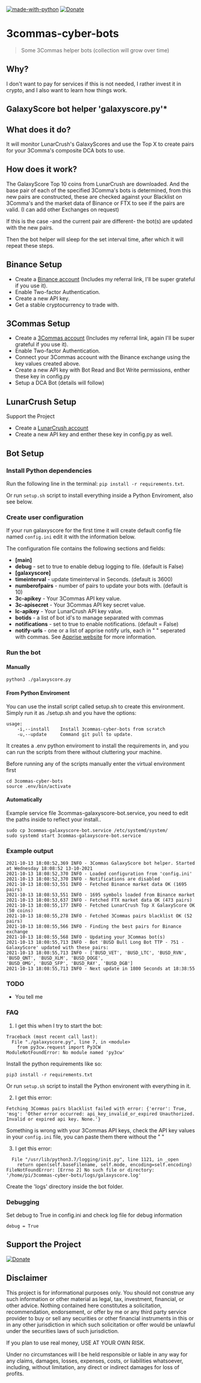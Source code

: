 [![made-with-python](https://img.shields.io/badge/Made%20with-Python-1f425f.svg)](https://www.python.org/) [![Donate](https://img.shields.io/badge/Donate-PayPal-green.svg)](https://www.paypal.me/cyberjunkynl/)

# 3commas-cyber-bots
> Some 3Commas helper bots (collection will grow over time)

## Why?

I don't want to pay for services if this is not needed, I rather invest it in crypto, and I also want to learn how things work.

## GalaxyScore bot helper 'galaxyscore.py'*

## What does it do?

It will monitor LunarCrush's GalaxyScores and use the Top X to create pairs for your 3Comma's composite DCA bots to use.

## How does it work?

The GalaxyScore Top 10 coins from LunarCrush are downloaded.
And the base pair of each of the specified 3Comma's bots is determined, from this new pairs are constructed, these are checked against your Blacklist on 3Comma's and the market data of Binance or FTX to see if the pairs are valid. (I can add other Exchanges on request)

If this is the case -and the current pair are different- the bot(s) are updated with the new pairs.

Then the bot helper will sleep for the set interval time, after which it will repeat these steps.


## Binance Setup

-   Create a [Binance account](https://accounts.binance.com/en/register?ref=156153717) (Includes my referral link, I'll be super grateful if you use it).
-   Enable Two-factor Authentication.
-   Create a new API key.
-   Get a stable cryptocurrency to trade with.


## 3Commas Setup

-   Create a [3Commas account](https://3commas.io/?c=tc587527) (Includes my referral link, again I'll be super grateful if you use it).
-   Enable Two-factor Authentication.
-   Connect your 3Commas account with the Binance exchange using the key values created above.
-   Create a new API key with Bot Read and Bot Write permissions, enther these key in config.py
-   Setup a DCA Bot (details will follow)


## LunarCrush Setup
Support the Project
-   Create a [LunarCrush account](https://lunarcrush.com)
-   Create a new API key and enther these key in config.py as well.

## Bot Setup

### Install Python dependencies

Run the following line in the terminal: `pip install -r requirements.txt`.

Or run `setup.sh` script to install everything inside a Python Enviroment, also see below.

### Create user configuration

If your run galaxyscore for the first time it will create default config file named `config.ini` edit it with the information below.

The configuration file contains the following sections and fields:
-   **[main]**
-   **debug** - set to true to enable debug logging to file. (default is False)
-   **[galaxyscore]**
-   **timeinterval** - update timeinterval in Seconds. (default is 3600)
-   **numberofpairs** - number of pairs to update your bots with. (default is 10)
-   **3c-apikey** - Your 3Commas API key value.
-   **3c-apisecret** - Your 3Commas API key secret value.
-   **lc-apikey** - Your LunarCrush API key value.
-   **botids** - a list of bot id's to manage separated with commas
-   **notifications** - set to true to enable notifications. (default = False)
-   **notify-urls** - one or a list of apprise notify urls, each in " " seperated with commas. See [Apprise website](https://github.com/caronc/apprise) for more information.


### Run the bot

#### Manually
`python3 ./galaxyscore.py`

#### From Python Enviroment
You can use the install script called setup.sh to create this environment.
Simply run it as ./setup.sh and you have the options:
```
usage:
	-i,--install    Install 3commas-cyber-bots from scratch
	-u,--update     Command git pull to update.
```
It creates a .env python enviroment to install the requirements in, and you can run the scripts from there without cluttering your machine.

Before running any of the scripts manually enter the virtual environment first
```
cd 3commas-cyber-bots
source .env/bin/activate
```
#### Automatically

Example service file 3commas-galaxyscore-bot.service, you need to edit the paths inside to reflect your install..
```
sudo cp 3commas-galaxyscore-bot.service /etc/systemd/system/
sudo systemd start 3commas-galaxyscore-bot.service
```

### Example output
```
2021-10-13 18:08:52,369 INFO - 3Commas GalaxyScore bot helper. Started at Wednesday 18:08:52 13-10-2021
2021-10-13 18:08:52,370 INFO - Loaded configuration from 'config.ini'
2021-10-13 18:08:52,370 INFO - Notifications are disabled
2021-10-13 18:08:53,551 INFO - Fetched Binance market data OK (1695 pairs)
2021-10-13 18:08:53,551 INFO - 1695 symbols loaded from Binance market
2021-10-13 18:08:53,637 INFO - Fetched FTX market data OK (473 pairs)
2021-10-13 18:08:55,177 INFO - Fetched LunarCrush Top X GalaxyScore OK (50 coins)
2021-10-13 18:08:55,278 INFO - Fetched 3Commas pairs blacklist OK (52 pairs)
2021-10-13 18:08:55,566 INFO - Finding the best pairs for Binance exchange
2021-10-13 18:08:55,568 INFO - Updating your 3Commas bot(s)
2021-10-13 18:08:55,713 INFO - Bot 'BUSD Bull Long Bot TTP - 751 - GalaxyScore' updated with these pairs:
2021-10-13 18:08:55,713 INFO - ['BUSD_VET', 'BUSD_LTC', 'BUSD_RVN', 'BUSD_QNT', 'BUSD_XLM', 'BUSD_DOGE', 
'BUSD_OMG', 'BUSD_SFP', 'BUSD_RAY', 'BUSD_DGB']
2021-10-13 18:08:55,713 INFO - Next update in 1800 Seconds at 18:38:55

```

### TODO
- You tell me

### FAQ

1) I get this when I try to start the bot:
```
Traceback (most recent call last):
  File "./galaxyscore.py", line 7, in <module>
    from py3cw.request import Py3CW
ModuleNotFoundError: No module named 'py3cw'
```
Install the python requirements like so:
``` 
pip3 install -r requirements.txt
```
Or run `setup.sh` script to install the Python environent with everything in it.

2) I get this error:
```
Fetching 3Commas pairs blacklist failed with error: {'error': True, 'msg': 'Other error occurred: api_key_invalid_or_expired Unauthorized. Invalid or expired api key. None.'}
```

Something is wrong with your 3Commas API keys, check the API key values in your `config.ini` file, you can paste them there without the " " 

3) I get this error:
```
  File "/usr/lib/python3.7/logging/init.py", line 1121, in _open
    return open(self.baseFilename, self.mode, encoding=self.encoding)
FileNotFoundError: [Errno 2] No such file or directory: '/home/pi/3commas-cyber-bots/logs/galaxyscore.log'
```

Create the 'logs' directory inside the bot folder.

### Debugging

Set debug to True in config.ini and check log file for debug information
```
debug = True
```

## Support the Project
[![Donate](https://img.shields.io/badge/Donate-PayPal-green.svg)](https://www.paypal.me/cyberjunkynl/)

## Disclaimer

This project is for informational purposes only. You should not construe any
such information or other material as legal, tax, investment, financial, or
other advice. Nothing contained here constitutes a solicitation, recommendation,
endorsement, or offer by me or any third party service provider to buy or sell
any securities or other financial instruments in this or in any other
jurisdiction in which such solicitation or offer would be unlawful under the
securities laws of such jurisdiction.

If you plan to use real money, USE AT YOUR OWN RISK.

Under no circumstances will I be held responsible or liable in any way for any
claims, damages, losses, expenses, costs, or liabilities whatsoever, including,
without limitation, any direct or indirect damages for loss of profits.
